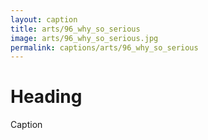 ```yaml
---
layout: caption
title: arts/96_why_so_serious
image: arts/96_why_so_serious.jpg
permalink: captions/arts/96_why_so_serious
---
```

# Heading
Caption
